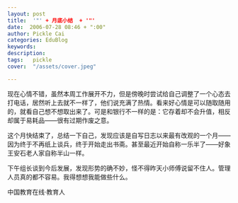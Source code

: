 ```yaml
---
layout: post  
title:  '"' + 月底小结  + '"'
date:  2006-07-28 08:46 + ":00" 
author: Pickle Cai  
categories: EduBlog  
keywords: 
description:   
tags:	pickle   
cover:  "/assets/cover.jpeg"  

---  
```

    
现在心情不错，虽然本周工作展开不力，但是傍晚时尝试给自己调整了一个心态去打电话，居然听上去就不一样了，他们说充满了热情。看来好心情是可以随取随用的，就看自己想不想取出来了。可是和银行不一样的是：它存着却不会升值，相反却属于易耗品——很有过期作废之意。



这个月快结束了，总结一下自己，发现应该是自写日志以来最有改观的一个月——因为终于不再纸上谈兵，终于开始走出书斋。甚至最近开始自称一乐半了——好象王安石老人家自称半山一样。



下午组长谈到今后发展，发现形势的确不妙，怪不得昨天小师傅说留不住人。管理人员真的都不容易。我得想想我能做些什么。



		    
 中国教育在线·教育人

